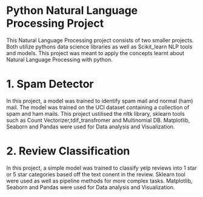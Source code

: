 # Python Natural Language Processing Project
This Natural Language Processing project consists of two smaller projects. Both utilize pythons data science libraries as well as Scikit_learn NLP tools and models.
This project was meant to apply the concepts learnt about Natural Language Processing with python.

# 1. Spam Detector
In this project, a model was trained to identify spam mail and normal (ham) mail. The model was trained on the UCI dataset containing a collection of spam and ham mails.
This project ustilised the nltk library, sklearn tools such as Count Vectorizer,tdif_transfromer and Multinomial DB.
Matplotlib, Seaborn and Pandas were used for Data analysis and Visualization.

# 2. Review Classification
In this project, a simple model was trained to classify yelp reviews into 1 star or 5 star categories based off the text conent in the review.
Sklearn tool were used as well as pipeline methods for more complex tasks.
Matplotlib, Seaborn and Pandas were used for Data analysis and Visualization.
